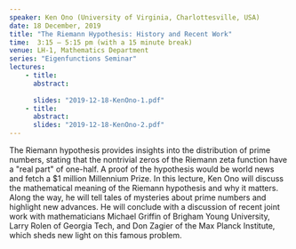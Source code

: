 ```yaml
---
speaker: Ken Ono (University of Virginia, Charlottesville, USA)
date: 18 December, 2019
title: "The Riemann Hypothesis: History and Recent Work"
time:  3:15 – 5:15 pm (with a 15 minute break)
venue: LH-1, Mathematics Department
series: "Eigenfunctions Seminar"
lectures:
    - title:
      abstract: 
        
      slides: "2019-12-18-KenOno-1.pdf"
    - title:
      abstract: 
      slides: "2019-12-18-KenOno-2.pdf"
---
```

The Riemann hypothesis provides insights into the distribution of prime numbers,
        stating that the nontrivial zeros of the Riemann zeta function have a "real part" of
        one-half. A proof of the hypothesis would be world news and fetch a $1 million Millennium Prize.
        In this lecture, Ken Ono will discuss the mathematical meaning of the Riemann hypothesis
        and why it matters. Along the way, he will tell tales of mysteries about prime numbers and
        highlight new advances. He will conclude with a discussion of recent joint work with mathematicians
        Michael Griffin of Brigham Young University, Larry Rolen of Georgia Tech, and Don Zagier of the
        Max Planck Institute, which sheds new light on this famous problem.